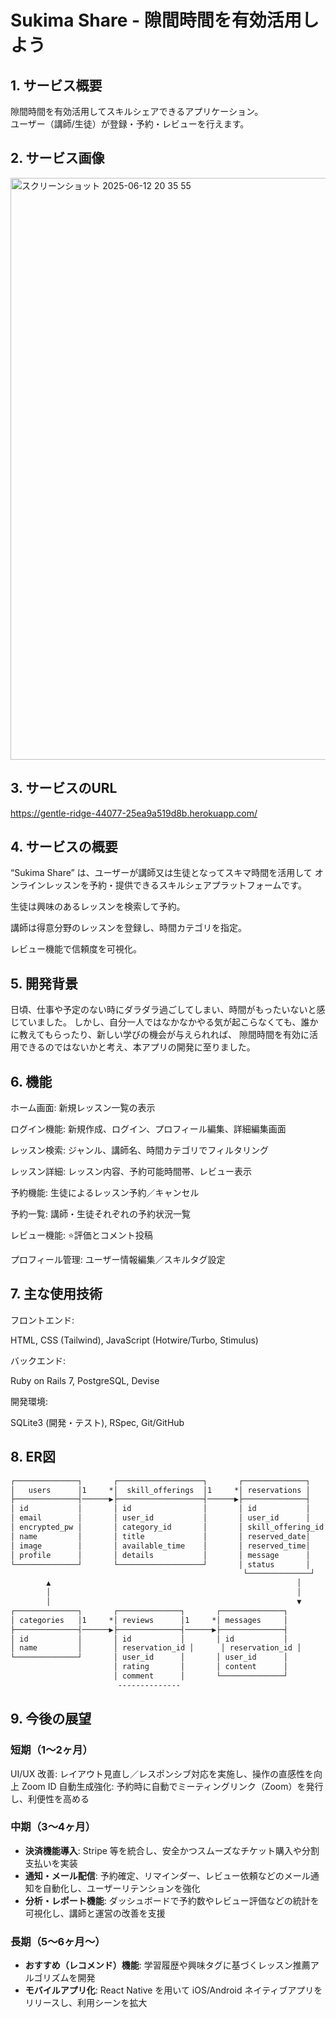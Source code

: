 # Sukima Share - 隙間時間を有効活用しよう

##  1. サービス概要


隙間時間を有効活用してスキルシェアできるアプリケーション。  
ユーザー（講師/生徒）が登録・予約・レビューを行えます。

## 2. サービス画像

<img width="931" alt="スクリーンショット 2025-06-12 20 35 55" src="https://github.com/user-attachments/assets/e4f0b763-0d99-40ff-8dcc-944ee83dba3d" />


## 3. サービスのURL


https://gentle-ridge-44077-25ea9a519d8b.herokuapp.com/

## 4. サービスの概要


“Sukima Share” は、ユーザーが講師又は生徒となってスキマ時間を活用して
オンラインレッスンを予約・提供できるスキルシェアプラットフォームです。

生徒は興味のあるレッスンを検索して予約。

講師は得意分野のレッスンを登録し、時間カテゴリを指定。

レビュー機能で信頼度を可視化。

## 5. 開発背景

日頃、仕事や予定のない時にダラダラ過ごしてしまい、時間がもったいないと感じていました。
しかし、自分一人ではなかなかやる気が起こらなくても、誰かに教えてもらったり、新しい学びの機会が与えられれば、
隙間時間を有効に活用できるのではないかと考え、本アプリの開発に至りました。

## 6. 機能


ホーム画面: 新規レッスン一覧の表示

ログイン機能: 新規作成、ログイン、プロフィール編集、詳細編集画面

レッスン検索: ジャンル、講師名、時間カテゴリでフィルタリング

レッスン詳細: レッスン内容、予約可能時間帯、レビュー表示

予約機能: 生徒によるレッスン予約／キャンセル

予約一覧: 講師・生徒それぞれの予約状況一覧

レビュー機能: ⭐️評価とコメント投稿

プロフィール管理: ユーザー情報編集／スキルタグ設定


## 7. 主な使用技術

フロントエンド: 

HTML, CSS (Tailwind), JavaScript (Hotwire/Turbo, Stimulus)

バックエンド: 

Ruby on Rails 7, PostgreSQL, Devise

開発環境: 

SQLite3 (開発・テスト), RSpec, Git/GitHub


## 8. ER図

```txt
┌──────────────┐       ┌───────────────────┐       ┌──────────────┐
│   users      │1     *│  skill_offerings  │1     *│ reservations │
├──────────────┤──────▶├───────────────────┤──────▶├──────────────┤
│ id           │       │ id                │       │ id           │
│ email        │       │ user_id           │       │ user_id      │
│ encrypted_pw │       │ category_id       │       │ skill_offering_id │
│ name         │       │ title             │       │ reserved_date│
│ image        │       │ available_time    │       │ reserved_time│
│ profile      │       │ details           │       │ message      │
└──────────────┘       └───────────────────┘       │ status       │
                                                    └──────────────┘
        ▲                                                       │
        │                                                       │
        │                                                       ▼
┌──────────────┐       ┌──────────────┐       ┌──────────────┐
│ categories   │1     *│ reviews      │1     *│ messages     │
├──────────────┤──────▶├──────────────┤──────▶├──────────────┤
│ id           │       │ id           │       │ id           │
│ name         │       │ reservation_id │      │ reservation_id │
└──────────────┘       │ user_id      │       │ user_id      │
                       │ rating       │       │ content      │
                       │ comment      │       └──────────────┘
                        --------------
```

## 9. 今後の展望

### 短期（1〜2ヶ月）

UI/UX 改善: レイアウト見直し／レスポンシブ対応を実施し、操作の直感性を向上
Zoom ID 自動生成強化: 予約時に自動でミーティングリンク（Zoom）を発行し、利便性を高める

### 中期（3〜4ヶ月）
- **決済機能導入**: Stripe 等を統合し、安全かつスムーズなチケット購入や分割支払いを実装
- **通知・メール配信**: 予約確定、リマインダー、レビュー依頼などのメール通知を自動化し、ユーザーリテンションを強化
- **分析・レポート機能**: ダッシュボードで予約数やレビュー評価などの統計を可視化し、講師と運営の改善を支援

### 長期（5〜6ヶ月～）

- **おすすめ（レコメンド）機能**: 学習履歴や興味タグに基づくレッスン推薦アルゴリズムを開発
- **モバイルアプリ化**: React Native を用いて iOS/Android ネイティブアプリをリリースし、利用シーンを拡大
